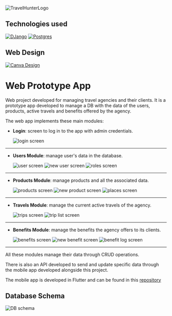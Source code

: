 ![TravelHunterLogo](./static/Logo.png)

## Technologies used

[![DJango](https://img.shields.io/badge/DJango-0C4B33?style=for-the-badge&logo=django&logoColor=0C4B33&labelColor=ffffff)](https://www.djangoproject.com/)
[![Postgres](https://img.shields.io/badge/PostgreSQL-31648C?style=for-the-badge&logo=postgresql&logoColor=31648C&labelColor=ffffff)](https://www.postgresql.org/)

## Web Design
[![Canva Design](https://img.shields.io/badge/Web_Design-31648C?style=for-the-badge&logo=canva&logoColor=31648C&labelColor=white)](https://www.canva.com/design/DAFloE_4i28/Vh63LpHFy3p1EVC_CLfFkA/view?utm_content=DAFloE_4i28&utm_campaign=designshare&utm_medium=link&utm_source=publishsharelink)

# Web Prototype App

Web project developed for managing travel agencies and their clients. It is a prototype app developed to manage a DB with the data of the users, products, active travels and benefits offered by the agency.

 The web app implements these main modules:

- __Login__: screen to log in to the app with admin credentials.
  
  ![login screen](./static/login.png "Login Screen")
---
- __Users Module__: manage user's data in the database.

	![user screen](./static/users.png "Users Screen")
  ![new user screen](./static/user_new.png "New User Screen")
  ![roles screen](./static/roles.png "Roles Screen")
---
- __Products Module__: manage products and all the associated data.

	![products screen](./static/products.png "Products Screen")
  ![new product screen](./static/product_new.png "New Product Screen")
  ![places screen](./static/places.png "Places Screen")
---
- __Travels Module__: manage the current active travels of the agency.
  
	![trips screen](./static/trips.png "Trips Screen")
  ![trip list screen](./static/trip_users.png "Trip List Screen")
---
- __Benefits Module__: manage the benefits the agency offers to its clients.

	![benefits screen](./static/benefits.png "Benefits Screen")
  ![new benefit screen](./static/benefit_new.png "New Benefit Screen")
  ![benefit log screen](./static/benefit_log.png "Benefit Log Screen")
---

All these modules manage their data through CRUD operations. 

There is also an API developed to send and update specific data through the mobile app developed alongside this project.

The mobile app is developed in Flutter and can be found in this [repository](https://github.com/ElyRiven/Prototipo-Movil-Proyecto)

## Database Schema
![DB schema](./static/DB_Diagram.png)
